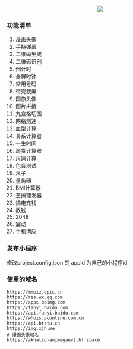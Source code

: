 <p align="center">
  <img src="./images/wxscan.png">
</p>

### 功能清单
1. 漫画头像
2. 手持弹幕
3. 二维码生成
4. 二维码识别
5. 倒计时
6. 全屏时钟
7. 常用号码
8. 带壳截屏
9. 国旗头像
10. 图片拼接
11. 九宫格切图
12. 网络测速
13. 血型计算
14. 关系计算器
15. 一生时间
16. 房贷计算器
17. 尺码计算
18. 色盲测试
19. 尺子
20. 量角器
21. BMI计算器
22. 恶搞理发器
23. 插电充钱
24. 数钱
25. 2048
26. 震动
27. 手机清灰

### 发布小程序
修改project.config.json 的 appid 为自己的小程序id

### 使用的域名
```
https://mmbiz.qpic.cn
https://res.wx.qq.com
https://apps.bdimg.com
https://fanyi.baidu.com
https://api.fanyi.baidu.com
https://whois.pconline.com.cn
https://api.btstu.cn
https://img.xjh.me
# 漫画头像域名
https://akhaliq-animeganv2.hf.space
```
